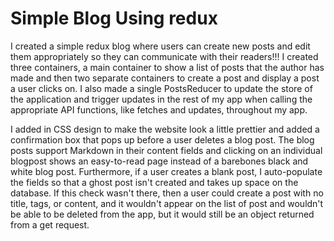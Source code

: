 # Simple Blog Using redux

I created a simple redux blog where users can create new posts and edit them appropriately so they can communicate with their readers!!! I created three containers, a main container to show a list of posts that the author has made and then two separate containers to create a post and display a post a user clicks on. I also made a single PostsReducer to update the store of the application and trigger updates in the rest of my app when calling the appropriate API functions, like fetches and updates, throughout my app.

I added in CSS design to make the website look a little prettier and added a confirmation box that pops up before a user deletes a blog post. The blog posts support Markdown in their content fields and clicking on an individual blogpost shows an easy-to-read page instead of a barebones black and white blog post. Furthermore, if a user creates a blank post, I auto-populate the fields so that a ghost post isn't created and takes up space on the database. If this check wasn't there, then a user could create a post with no title, tags, or content, and it wouldn't appear on the list of post and wouldn't be able to be deleted from the app, but it would still be an object returned from a get request.
